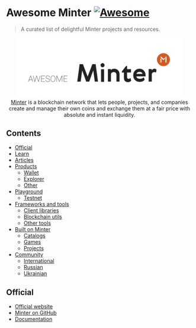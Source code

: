 # Awesome Minter [![Awesome](https://awesome.re/badge-flat.svg)](https://awesome.re)

> A curated list of delightful Minter projects and resources.

<div align="center">
  <a href="https://www.minter.network/"><img width="450px" src="./awesome-minter-logo.svg">
  </a><br />
  <a href="https://www.minter.network/">Minter</a> is a blockchain network that lets people, projects, and companies <br /> create and manage their own coins and exchange them at a fair price with absolute and instant liquidity.
  <br />
</div>

## Contents

- [Official](#official)
- [Learn](#learn)
- [Articles](#articles)
- [Products](#products)
  - [Wallet](#wallet)
  - [Explorer](#explorer)
  - [Other](#other)
- [Playground](#playground)
  - [Testnet](#testnet)
- [Frameworks and tools](#frameworks-and-tools)
  - [Client libraries](#client-libraries)
  - [Blockchain utils](#blockchain-utils)
  - [Other tools](#other-tools)
- [Built on Minter](#built-on-minter)
  - [Catalogs](#catalogs)
  - [Games](#games)
  - [Projects](#projects)
- [Community](#community)
  - [International](#international)
  - [Russian](#russian)
  - [Ukrainian](#ukrainian)

## Official

- [Official website](https://www.minter.network/)
- [Minter on GitHub](https://github.com/MinterTeam/)
- [Documentation](https://docs.minter.network/)

